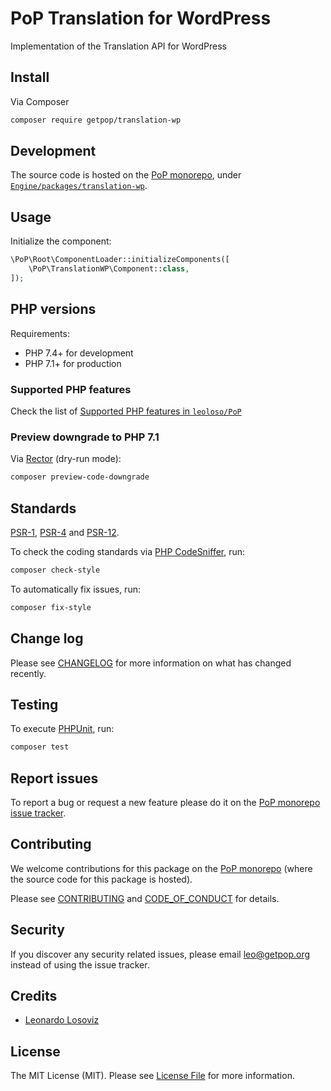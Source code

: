 # PoP Translation for WordPress

<!--
[![Build Status][ico-travis]][link-travis]
[![Quality Score][ico-code-quality]][link-code-quality]
[![Software License][ico-license]](LICENSE.md)
[![Latest Version on Packagist][ico-version]][link-packagist]
[![Coverage Status][ico-scrutinizer]][link-scrutinizer]
[![Total Downloads][ico-downloads]][link-downloads]
-->

Implementation of the Translation API for WordPress

## Install

Via Composer

``` bash
composer require getpop/translation-wp
```

## Development

The source code is hosted on the [PoP monorepo](https://github.com/leoloso/PoP), under [`Engine/packages/translation-wp`](https://github.com/leoloso/PoP/tree/master/layers/Engine/packages/translation-wp).

## Usage

Initialize the component:

``` php
\PoP\Root\ComponentLoader::initializeComponents([
    \PoP\TranslationWP\Component::class,
]);
```

## PHP versions

Requirements:

- PHP 7.4+ for development
- PHP 7.1+ for production

### Supported PHP features

Check the list of [Supported PHP features in `leoloso/PoP`](https://github.com/leoloso/PoP/#supported-php-features)

### Preview downgrade to PHP 7.1

Via [Rector](https://github.com/rectorphp/rector) (dry-run mode):

```bash
composer preview-code-downgrade
```

## Standards

[PSR-1](https://www.php-fig.org/psr/psr-1), [PSR-4](https://www.php-fig.org/psr/psr-4) and [PSR-12](https://www.php-fig.org/psr/psr-12).

To check the coding standards via [PHP CodeSniffer](https://github.com/squizlabs/PHP_CodeSniffer), run:

``` bash
composer check-style
```

To automatically fix issues, run:

``` bash
composer fix-style
```

## Change log

Please see [CHANGELOG](CHANGELOG.md) for more information on what has changed recently.

## Testing

To execute [PHPUnit](https://phpunit.de/), run:

``` bash
composer test
```

## Report issues

To report a bug or request a new feature please do it on the [PoP monorepo issue tracker](https://github.com/leoloso/PoP/issues).

## Contributing

We welcome contributions for this package on the [PoP monorepo](https://github.com/leoloso/PoP) (where the source code for this package is hosted).

Please see [CONTRIBUTING](CONTRIBUTING.md) and [CODE_OF_CONDUCT](CODE_OF_CONDUCT.md) for details.

## Security

If you discover any security related issues, please email leo@getpop.org instead of using the issue tracker.

## Credits

- [Leonardo Losoviz][link-author]

## License

The MIT License (MIT). Please see [License File](LICENSE.md) for more information.

[ico-version]: https://img.shields.io/packagist/v/getpop/translation-wp.svg?style=flat-square
[ico-license]: https://img.shields.io/badge/license-MIT-brightgreen.svg?style=flat-square
[ico-travis]: https://img.shields.io/travis/getpop/translation-wp/master.svg?style=flat-square
[ico-scrutinizer]: https://img.shields.io/scrutinizer/coverage/g/getpop/translation-wp.svg?style=flat-square
[ico-code-quality]: https://img.shields.io/scrutinizer/g/getpop/translation-wp.svg?style=flat-square
[ico-downloads]: https://img.shields.io/packagist/dt/getpop/translation-wp.svg?style=flat-square

[link-packagist]: https://packagist.org/packages/getpop/translation-wp
[link-travis]: https://travis-ci.org/getpop/translation-wp
[link-scrutinizer]: https://scrutinizer-ci.com/g/getpop/translation-wp/code-structure
[link-code-quality]: https://scrutinizer-ci.com/g/getpop/translation-wp
[link-downloads]: https://packagist.org/packages/getpop/translation-wp
[link-contributors]: ../../../../../../contributors
[link-author]: https://github.com/leoloso
